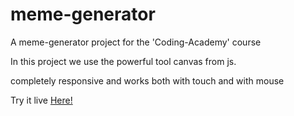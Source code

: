 # meme-generator
A meme-generator project for the 'Coding-Academy' course

In this project we use the powerful tool canvas from js.

completely responsive and works both with touch and with mouse

Try it live <a href="https://roei-arazi.github.io/meme-generator/">Here!</a>
